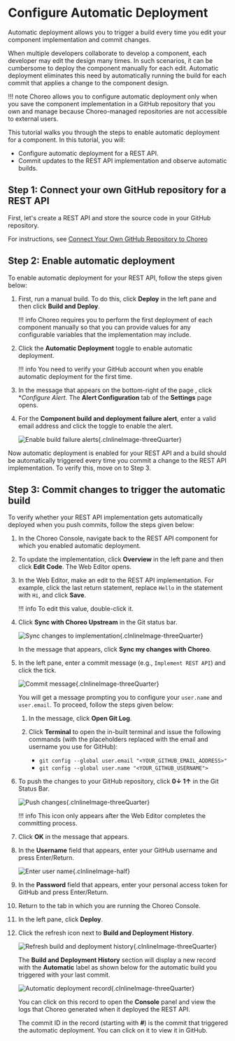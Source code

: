 # Configure Automatic Deployment

Automatic deployment allows you to trigger a build every time you edit your component implementation and commit changes. 

When multiple developers collaborate to develop a component, each developer may edit the design many times. In such scenarios, it can be cumbersome to deploy the component manually for each edit. Automatic deployment eliminates this need by automatically running the build for each commit that applies a change to the component design.

!!! note
    Choreo allows you to configure automatic deployment only when you save the component implementation in a GitHub repository that you own and manage because Choreo-managed repositories are not accessible to external users.

This tutorial walks you through the steps to enable automatic deployment for a component. In this tutorial, you will:

- Configure automatic deployment for a REST API.
- Commit updates to the REST API implementation and observe automatic builds.

## Step 1: Connect your own GitHub repository for a REST API

First, let's create a REST API and store the source code in your GitHub repository.

For instructions, see [Connect Your Own GitHub Repository to Choreo](../develop/manage-repository/connect-your-own-github-repository-to-choreo.md)

## Step 2: Enable automatic deployment

To enable automatic deployment for your REST API, follow the steps given below:

1. First, run a manual build. To do this, click **Deploy** in the left pane and then click **Build and Deploy**.

    !!! info
        Choreo requires you to perform the first deployment of each component manually so that you can provide values for any configurable variables that the implementation may include.

2. Click the **Automatic Deployment** toggle to enable automatic deployment.

    !!! info
        You need to verify your GitHub account when you enable automatic deployment for the first time.

3. In the message that appears on the bottom-right of the page , click **Configure Alert*. The **Alert Configuration** tab of the **Settings** page opens.

4. For the **Component build and deployment failure alert**, enter a valid email address and click the toggle to enable the alert.

    ![Enable build failure alerts](../assets/img/tutorials/deploy-automatically/enable-build-failure-alerts.png){.cInlineImage-threeQuarter}

Now automatic deployment is enabled for your REST API and a build should be automatically triggered every time you commit a change to the REST API implementation. To verify this, move on to Step 3.

## Step 3: Commit changes to trigger the automatic build

To verify whether your REST API implementation gets automatically deployed when you push commits, follow the steps given below:

1. In the Choreo Console, navigate back to the REST API component for which you enabled automatic deployment.

2. To update the implementation, click **Overview** in the left pane and then click **Edit Code**. The Web Editor opens.

3. In the Web Editor, make an edit to the REST API implementation. For example, click the last return statement, replace `Hello` in the statement with `Hi`, and click **Save**.

    !!! info
        To edit this value, double-click it.

4. Click **Sync with Choreo Upstream** in the Git status bar.

    ![Sync changes to implementation](../assets/img/tutorials/deploy-automatically/sync-changes-to-implementation.png){.cInlineImage-threeQuarter}

    In the message that appears, click **Sync my changes with Choreo**.

5. In the left pane, enter a commit message (e.g., `Implement REST API`) and click the tick.

    ![Commit message](../assets/img/tutorials/rest-api/commit-message.png){.cInlineImage-threeQuarter}

    You will get a message prompting you to configure your `user.name` and `user.email`. To proceed, follow the steps given below:

    1. In the message, click **Open Git Log**.
   
    2. Click **Terminal** to open the in-built terminal and issue the following commands (with the placeholders replaced with the email and username you use for GitHub):
             
        - `git config --global user.email "<YOUR_GITHUB_EMAIL_ADDRESS>"`
        - `git config --global user.name "<YOUR_GITHUB_USERNAME">`

6. To push the changes to your GitHub repository, click **0↓ 1↑** in the Git Status Bar.

    ![Push changes](../assets/img/tutorials/deploy-automatically/push-changes.png){.cInlineImage-threeQuarter}

    !!! info
        This icon only appears after the Web Editor completes the committing process.

7. Click **OK** in the message that appears.

8. In the **Username** field that appears, enter your GitHub username and press Enter/Return.

    ![Enter user name](../assets/img/tutorials/deploy-automatically/enter-username.png){.cInlineImage-half}

9. In the **Password** field that appears, enter your personal access token for GitHub and press Enter/Return.

10. Return to the tab in which you are running the Choreo Console.

11. In the left pane, click **Deploy**.

12. Click the refresh icon next to **Build and Deployment History**.

     ![Refresh build and deployment history](../assets/img/tutorials/deploy-automatically/refresh-build-and-deployment-history.png){.cInlineImage-threeQuarter}

    The **Build and Deployment History** section will display a new record with the **Automatic** label as shown below for the automatic build you triggered with your last commit.

    ![Automatic deployment record](../assets/img/tutorials/deploy-automatically/automatic-deployment-record.png){.cInlineImage-threeQuarter}

    You can click on this record to open the **Console** panel and view the logs that Choreo generated when it deployed the REST API.

    The commit ID in the record (starting with **#**) is the commit that triggered the automatic deployment. You can click on it to view it in GitHub.


